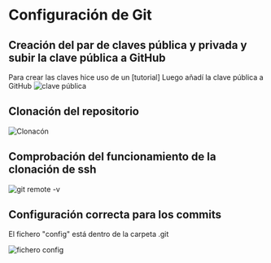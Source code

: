 # Configuración de Git

## Creación del par de claves pública y privada y subir la clave pública a GitHub
Para crear las claves hice uso de un [tutorial]
Luego añadí la clave pública a GitHub
![clave pública](https://github.com/mariasanzs/makeupIV/blob/master/docs/img/sshkeys.jpeg)

## Clonación del repositorio
![Clonacón](https://github.com/mariasanzs/makeupIV/blob/master/docs/img/gitclone.png)

## Comprobación del funcionamiento de la clonación de ssh
![git remote -v](https://github.com/mariasanzs/makeupIV/blob/master/docs/img/remote%20ssh.png)

## Configuración correcta para los commits
El fichero "config" está dentro de la carpeta .git

![fichero config](https://github.com/mariasanzs/makeupIV/blob/master/docs/img/config.png)


